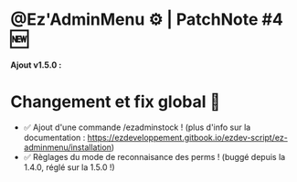 # @Ez'AdminMenu ⚙️ | PatchNote #4 :new: 
**Ajout v1.5.0 :**

# Changement et fix global :repeat: 
- :white_check_mark: Ajout d'une commande /ezadminstock ! (plus d'info sur la documentation : https://ezdeveloppement.gitbook.io/ezdev-script/ez-adminmenu/installation) 
- :white_check_mark: Règlages du mode de reconnaisance des perms ! (buggé depuis la 1.4.0, réglé sur la 1.5.0 !)
